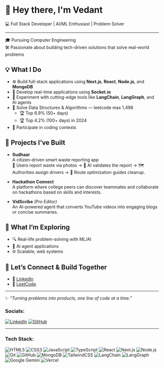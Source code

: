 # 👋 Hey there, I'm Vedant

💻 Full Stack Developer | AI/ML Enthusiast | Problem Solver  

---

🎓 Pursuing Computer Engineering  
🛠️ Passionate about building tech-driven solutions that solve real-world problems  

## 💡 What I Do

- ⚙️ Build full-stack applications using **Next.js**, **React**, **Node.js**, and **MongoDB**
- 🔄 Develop real-time applications using **Socket.io**
- 🧠 Experiment with cutting-edge tools like **LangChain**, **LangGraph**, and AI agents
- 🧮 Solve Data Structures & Algorithms  — leetcode max 1,498  
  - 🏆 Top 6.9% (50+ days)  
  - 🏆 Top 4.2% (100+ days) in 2024  
- 🧪 Participate in coding contests 

## 🔧 Projects I’ve Built

- **Sudhaar**  
  A citizen-driven smart waste reporting app  
  📸 Users report waste via photos → 🧠 AI validates the report → 🗺️ Authorities assign drivers → 🚛 Route optimization guides cleanup.

- **Hackathon Connect**  
  A platform where college peers can discover teammates and collaborate on hackathons based on skills and interests.

- **VidScribe** *(Pro Editor)*  
  An AI-powered agent that converts YouTube videos into engaging blogs or concise summaries.

## 🌱 What I’m Exploring

- 🔍 Real-life problem-solving with ML/AI
- 🤖 AI agent applications
- 🌐 Scalable, web systems

## 🤝 Let’s Connect & Build Together

- 🔗 [LinkedIn](https://www.linkedin.com/in/vedant-shingote-1827802a8/)
- 🧠 [LeetCode](https://leetcode.com/u/vedantshingote11/)

---

✨ *“Turning problems into products, one line of code at a time.”*

### **Socials:**
[![LinkedIn](https://img.shields.io/badge/-LinkedIn-blue)](https://www.linkedin.com/in/vedant-shingote-1827802a8/)
[![GitHub](https://img.shields.io/badge/-GitHub-lightgrey)](https://github.com/VedantShingote11)

---

### **Tech Stack:**
![HTML5](https://img.shields.io/badge/-HTML5-E34F26?style=flat-square&logo=html5&logoColor=white)
![CSS3](https://img.shields.io/badge/-CSS3-1572B6?style=flat-square&logo=css3)
![JavaScript](https://img.shields.io/badge/-JavaScript-F7DF1E?style=flat-square&logo=javascript&logoColor=black)
![TypeScript](https://img.shields.io/badge/-TypeScript-007ACC?style=flat-square&logo=typescript)
![React](https://img.shields.io/badge/-React-61DAFB?style=flat-square&logo=react)
![Next.js](https://img.shields.io/badge/-Next.js-000000?style=flat-square&logo=next.js)
![Node.js](https://img.shields.io/badge/-Node.js-339933?style=flat-square&logo=node.js&logoColor=white)
![Git](https://img.shields.io/badge/-Git-F05032?style=flat-square&logo=git&logoColor=white)
![GitHub](https://img.shields.io/badge/-GitHub-181717?style=flat-square&logo=github)
![MongoDB](https://img.shields.io/badge/-MongoDB-47A248?style=flat-square&logo=mongodb&logoColor=white)
![TailwindCSS](https://img.shields.io/badge/-TailwindCSS-06B6D4?style=flat-square&logo=tailwind-css&logoColor=white)
![LangChain](https://img.shields.io/badge/-LangChain-000000?style=flat-square&logo=langchain)
![LangGraph](https://img.shields.io/badge/-LangGraph-blueviolet?style=flat-square)
![Google Gemini](https://img.shields.io/badge/-Gemini-4285F4?style=flat-square&logo=google)
![Vercel](https://img.shields.io/badge/-Vercel-000000?style=flat-square&logo=vercel)
